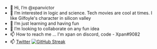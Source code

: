 - 👋 Hi, I’m @xpanvictor
- 👀 I’m interested in logic and science. Tech movies are cool at times. I like Gilfoyle's character in silicon valley
- 🌱 I’m just learning and having fun
- 💞️ I’m looking to collaborate on any fun idea
- 📫 How to reach me ... I'm xpan on discord, code - Xpan#9082
- 📫  [Twitter](https://twitter.com/Xpan369?t=rPJ-CMkRRvfoLXPMMjU41A&s=09)
[![GitHub Streak](https://github-readme-streak-stats.herokuapp.com/?user=xpanvictor)](https://git.io/streak-stats)
<!---
xpanvictor/xpanvictor is a ✨ special ✨ repository because its `README.md` (this file) appears on your GitHub profile.
You can click the Preview link to take a look at your changes.
--->
